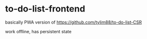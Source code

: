 # to-do-list-frontend

basically PWA version of
https://github.com/tylim88/to-do-list-CSR

work offline, has persistent state

